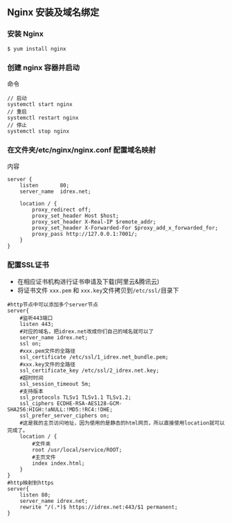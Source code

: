 ## Nginx 安装及域名绑定

### 安装 Nginx

```ssh
$ yum install nginx
```

### 创建 nginx 容器并启动

命令

```ssh
// 启动
systemctl start nginx
// 重启
systemctl restart nginx
// 停止
systemctl stop nginx
```


### 在文件夹/etc/nginx/nginx.conf 配置域名映射

内容
```ssh
server {
    listen       80;
    server_name  idrex.net;

    location / {
        proxy_redirect off;
        proxy_set_header Host $host; 
        proxy_set_header X-Real-IP $remote_addr; 
        proxy_set_header X-Forwarded-For $proxy_add_x_forwarded_for; 
        proxy_pass http://127.0.0.1:7001/;
    }
}
```

### 配置SSL证书

* 在相应证书机构进行证书申请及下载(阿里云&腾讯云)
* 将证书文件 `xxx.pem` 和 `xxx.key`文件拷贝到`/etc/ssl/`目录下

```ssh
#http节点中可以添加多个server节点
server{
    #监听443端口
    listen 443;
    #对应的域名，把idrex.net改成你们自己的域名就可以了
    server_name idrex.net;
    ssl on;
    #xxx.pem文件的全路径
    ssl_certificate /etc/ssl/1_idrex.net_bundle.pem;
    #xxx.key文件的全路径
    ssl_certificate_key /etc/ssl/2_idrex.net.key;
    #超时时间
    ssl_session_timeout 5m;
    #支持版本
    ssl_protocols TLSv1 TLSv1.1 TLSv1.2;
    ssl_ciphers ECDHE-RSA-AES128-GCM-SHA256:HIGH:!aNULL:!MD5:!RC4:!DHE;
    ssl_prefer_server_ciphers on;
    #这是我的主页访问地址，因为使用的是静态的html网页，所以直接使用location就可以完成了。
    location / {
        #文件夹
        root /usr/local/service/ROOT;
        #主页文件
        index index.html;
    }
}
#http映射到https
server{
    listen 80;
    server_name idrex.net;
    rewrite ^/(.*)$ https://idrex.net:443/$1 permanent;
}
```